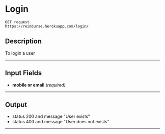# Login

    GET request
    https://reimburse.herokuapp.com/login/ 

## Description
To login a user

***

## Input Fields

- **mobile or email** _(required)_ 
    
***

## Output

- status 200 and message "User exists"
- status 400 and message "User does not exists"

***
